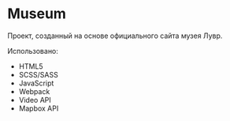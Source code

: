 # Museum
Проект, созданный на основе официального сайта музея Лувр.

Использовано: 
* HTML5
* SCSS/SASS
* JavaScript
* Webpack
* Video API
* Mapbox API
